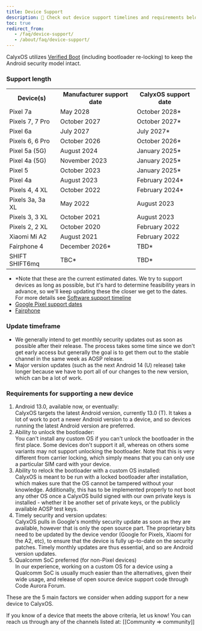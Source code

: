 ```yaml
---
title: Device Support
description: 🙋 Check out device support timelines and requirements below!
toc: true
redirect_from:
   - /faq/device-support/
   - /about/faq/device-support/
---
```


CalyxOS utilizes [Verified Boot](https://source.android.com/security/verifiedboot) (including bootloader re-locking) to keep the Android security model intact.

### Support length
<table class="table table-striped download">
<tr><th> Device(s) </th><th> Manufacturer support date </th><th> CalyxOS support date </th></tr>
<tr><td> Pixel 7a </td><td> May 2028 </td><td> October 2028* </td></tr>
<tr><td> Pixels 7, 7 Pro </td><td> October 2027 </td><td> October 2027* </td></tr>
<tr><td> Pixel 6a </td><td> July 2027 </td><td> July 2027* </td></tr>
<tr><td> Pixels 6, 6 Pro </td><td> October 2026 </td><td> October 2026* </td></tr>
<tr><td> Pixel 5a (5G) </td><td> August 2024 </td><td> January 2025* </td></tr>
<tr><td> Pixel 4a (5G) </td><td> November 2023 </td><td> January 2025* </td></tr>
<tr><td> Pixel 5 </td><td> October 2023 </td><td> January 2025* </td></tr>
<tr><td> Pixel 4a </td><td> August 2023 </td><td> February 2024* </td></tr>
<tr><td> Pixels 4, 4 XL </td><td> October 2022 </td><td> February 2024* </td></tr>
<tr><td> Pixels 3a, 3a XL </td><td> May 2022 </td><td> August 2023 </td></tr>
<tr><td> Pixels 3, 3 XL </td><td> October 2021 </td><td> August 2023 </td></tr>
<tr><td> Pixels 2, 2 XL </td><td> October 2020 </td><td> February 2022 </td></tr>
<tr><td> Xiaomi Mi A2 </td><td> August 2021 </td><td> February 2022 </td></tr>
<tr><td> Fairphone 4 </td><td> December 2026* </td><td> TBD* </td></tr>
<tr><td> SHIFT SHIFT6mq </td><td> TBC* </td><td> TBD* </td></tr>
</table>

* \*Note that these are the current estimated dates. We try to support devices as long as possible, but it's hard to determine feasibility years in advance, so we'll keep updating these the closer we get to the dates. For more details see [Software support timeline](https://calyxos.org/news/2022/06/09/software-support-timeline/)
* [Google Pixel support dates](https://support.google.com/nexus/answer/4457705#zippy=%2Cpixel-phones)
* [Fairphone](https://support.fairphone.com/hc/en-us/articles/4405858006545-FP4-Fairphone-OS-Android-11-)

### Update timeframe
* We generally intend to get monthly security updates out as soon as possible after their release. The process takes some time since we don't get early access but generally the goal is to get them out to the stable channel in the same week as AOSP release.
* Major version updates (such as the next Android 14 (U) release) take longer because we have to port all of our changes to the new version, which can be a lot of work.

### Requirements for supporting a new device
1. Android 13.0, available now, or eventually:
   <br>
   CalyxOS targets the latest Android version, currently 13.0 (T). It takes a lot of work to port a newer Android version to a device, and so devices running the latest Android version are preferred.
2. Ability to unlock the bootloader:
   <br>
   You can't install any custom OS if you can't unlock the bootloader in the first place. Some devices don't support it all, whereas on others some variants may not support unlocking the bootloader. Note that this is very different from carrier locking, which simply means that you can only use a particular SIM card with your device.
3. Ability to relock the bootloader with a custom OS installed:
   <br>
   CalyxOS is meant to be run with a locked bootloader after installation, which makes sure that the OS cannot be tampered without your knowledge.
   Additionally, this has to be implemented properly to not boot any other OS once a CalyxOS build signed with our own private keys is installed - whether it be another set of private keys, or the publicly available AOSP test keys.
4. Timely security and version updates:
   <br>
   CalyxOS pulls in Google's monthly security update as soon as they are available, however that is only the open source part. The proprietary bits need to be updated by the device vendor (Google for Pixels, Xiaomi for the A2, etc), to ensure that the device is fully up-to-date on the security patches. Timely monthly updates are thus essential, and so are Android version updates.
5. Qualcomm SoC preferred (for non-Pixel devices)
   <br>
   In our experience, working on a custom OS for a device using a Qualcomm SoC is usually much easier than the alternatives, given their wide usage, and release of open source device support code through Code Aurora Forum.

These are the 5 main factors we consider when adding support for a new device to CalyxOS.

If you know of a device that meets the above criteria, let us know! You can reach us through any of the channels listed at: [[Community => community]]
